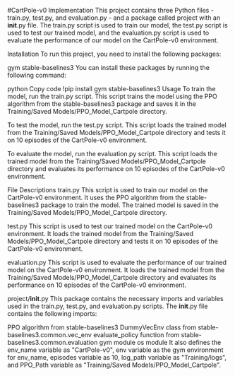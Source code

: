 #CartPole-v0 Implementation
This project contains three Python files - train.py, test.py, and evaluation.py - and a package called project with an __init__.py file. The train.py script is used to train our model, the test.py script is used to test our trained model, and the evaluation.py script is used to evaluate the performance of our model on the CartPole-v0 environment.

Installation
To run this project, you need to install the following packages:

gym
stable-baselines3
You can install these packages by running the following command:

python
Copy code
!pip install gym stable-baselines3
Usage
To train the model, run the train.py script. This script trains the model using the PPO algorithm from the stable-baselines3 package and saves it in the Training/Saved Models/PPO_Model_Cartpole directory.

To test the model, run the test.py script. This script loads the trained model from the Training/Saved Models/PPO_Model_Cartpole directory and tests it on 10 episodes of the CartPole-v0 environment.

To evaluate the model, run the evaluation.py script. This script loads the trained model from the Training/Saved Models/PPO_Model_Cartpole directory and evaluates its performance on 10 episodes of the CartPole-v0 environment.

File Descriptions
train.py
This script is used to train our model on the CartPole-v0 environment. It uses the PPO algorithm from the stable-baselines3 package to train the model. The trained model is saved in the Training/Saved Models/PPO_Model_Cartpole directory.

test.py
This script is used to test our trained model on the CartPole-v0 environment. It loads the trained model from the Training/Saved Models/PPO_Model_Cartpole directory and tests it on 10 episodes of the CartPole-v0 environment.

evaluation.py
This script is used to evaluate the performance of our trained model on the CartPole-v0 environment. It loads the trained model from the Training/Saved Models/PPO_Model_Cartpole directory and evaluates its performance on 10 episodes of the CartPole-v0 environment.

project/__init__.py
This package contains the necessary imports and variables used in the train.py, test.py, and evaluation.py scripts. The __init__.py file contains the following imports:

PPO algorithm from stable-baselines3
DummyVecEnv class from stable-baselines3.common.vec_env
evaluate_policy function from stable-baselines3.common.evaluation
gym module
os module
It also defines the env_name variable as "CartPole-v0", env variable as the gym environment for env_name, episodes variable as 10, log_path variable as "Training/logs", and PPO_Path variable as "Training/Saved Models/PPO_Model_Cartpole".
